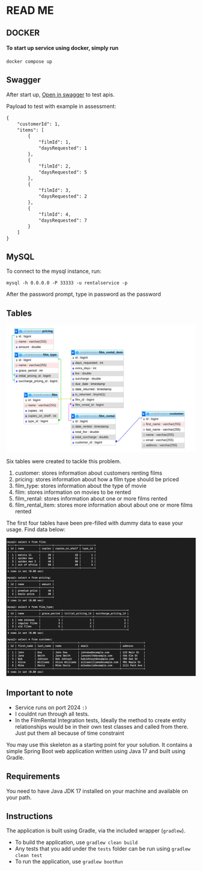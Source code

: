 # READ ME

## DOCKER

#### To start up service using docker, simply run

```
docker compose up
```

## Swagger

After start up, [Open in swagger](http://localhost:2024/swagger-ui/index.html) to test apis.

Payload to test with example in assessment:

```
{
	"customerId": 1,
	"items": [
		{
			"filmId": 1,
			"daysRequested": 1
		},
		{
			"filmId": 2,
			"daysRequested": 5
		},
		{
			"filmId": 3,
			"daysRequested": 2
		},
		{
			"filmId": 4,
			"daysRequested": 7
		}
	]
}
```

## MySQL

To connect to the mysql instance, run:

```
mysql -h 0.0.0.0 -P 33333 -u rentalservice -p
```

After the password prompt, type in password as the password

## Tables

![Screenshot](tables.png)

Six tables were created to tackle this problem.

1. customer: stores information about customers renting films
2. pricing: stores information about how a film type should be priced
3. film_type: stores information about the type of movie
4. film: stores information on movies to be rented
5. film_rental: stores information about one or more films rented
6. film_rental_item: stores more information about about one or more films rented

The first four tables have been pre-filled with dummy data to ease your usage. Find data below:

![Screenshot](dummy-data.png)

## Important to note

- Service runs on port 2024 `:)`
- I couldnt run through all tests.
- In the FilmRental Integration tests, Ideally the method to create entity relationships would be in their own test classes and called from there. Just put them all because of time constraint

You may use this skeleton as a starting point for your solution. It contains a simple
Spring Boot web application written using Java 17 and built using Gradle.

## Requirements

You need to have Java JDK 17 installed on your machine and available on your path.

## Instructions

The application is built using Gradle, via the included wrapper (`gradlew`).

- To build the application, use `gradlew clean build`
- Any tests that you add under the `tests` folder can be run using `gradlew clean test`
- To run the application, use `gradlew bootRun`
